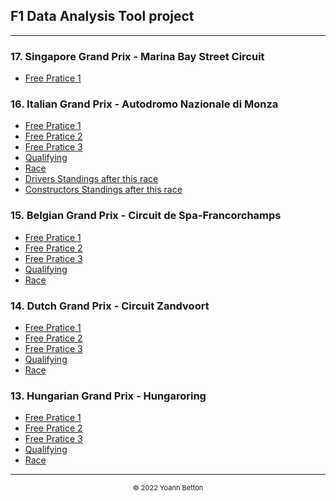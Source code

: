 ## F1 Data Analysis Tool project

---

### 17. Singapore Grand Prix - Marina Bay Street Circuit

  - [Free Pratice 1](/page/FP1/2022-10-02_Singapore_Grand_Prix)
  <!-- - [Free Pratice 2](/page/FP2/2022-10-02_Singapore_Grand_Prix) 
  - [Free Pratice 3](/page/FP3/2022-10-02_Singapore_Grand_Prix)
  - [Qualifying](/page/Qualifying/2022-10-02_Singapore_Grand_Prix) 
  - [Race](/page/Race/2022-10-02_Singapore_Grand_Prix)
  - [Drivers Standings after this race](/page/standings/drivers/2022-10-02_Singapore_Grand_Prix)
  - [Constructors Standings after this race](/page/standings/constructors/2022-10-02_Singapore_Grand_Prix) -->


### 16. Italian Grand Prix - Autodromo Nazionale di Monza

  - [Free Pratice 1](/page/FP1/2022-09-11_Italian_Grand_Prix)  
  - [Free Pratice 2](/page/FP2/2022-09-11_Italian_Grand_Prix) 
  - [Free Pratice 3](/page/FP3/2022-09-11_Italian_Grand_Prix)
  - [Qualifying](/page/Qualifying/2022-09-11_Italian_Grand_Prix) 
  - [Race](/page/Race/2022-09-11_Italian_Grand_Prix)
  - [Drivers Standings after this race](/page/standings/drivers/2022-09-11_Italian_Grand_Prix)
  - [Constructors Standings after this race](/page/standings/constructors/2022-09-11_Italian_Grand_Prix)

### 15. Belgian Grand Prix - Circuit de Spa-Francorchamps

  - [Free Pratice 1](/page/FP1/2022-08-28_Belgian_Grand_Prix)  
  - [Free Pratice 2](/page/FP2/2022-08-28_Belgian_Grand_Prix)
  - [Free Pratice 3](/page/FP3/2022-08-28_Belgian_Grand_Prix)
  - [Qualifying](/page/Qualifying/2022-08-28_Belgian_Grand_Prix) 
  - [Race](/page/Race/2022-08-28_Belgian_Grand_Prix)

### 14. Dutch Grand Prix - Circuit Zandvoort

  - [Free Pratice 1]()  
  - [Free Pratice 2]() 
  - [Free Pratice 3]()
  - [Qualifying]() 
  - [Race]()

### 13. Hungarian Grand Prix - Hungaroring

  - [Free Pratice 1]()  
  - [Free Pratice 2]() 
  - [Free Pratice 3]()
  - [Qualifying]() 
  - [Race]()


---

<div style="text-align: center">
  <p style="font-size:11px">&copy; 2022 Yoann Betton</p>
</div>

<!-- ---

<p style="font-size:11px">Page generated from <a href="https://github.com/yoannbtn/yoannbtn.github.io">github.com/yoannbtn</a>.</p> -->